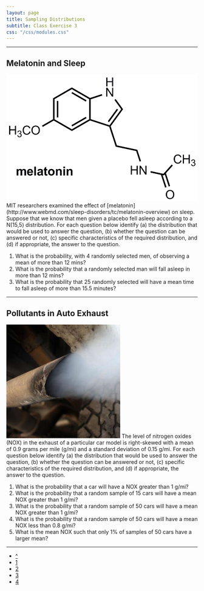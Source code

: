 ```yaml
---
layout: page
title: Sampling Distributions
subtitle: Class Exercise 3
css: "/css/modules.css"
---
```


----

## Melatonin and Sleep
<img src="../zimgs/melatonin.png" alt="melatonin" class="img-right">
MIT researchers examined the effect of [melatonin](http://www.webmd.com/sleep-disorders/tc/melatonin-overview) on sleep.  Suppose that we know that men given a placebo fell asleep according to a N(15,5) distribution.  For each question below identify (a) the distribution that would be used to answer the question, (b) whether the question can be answered or not, (c) specific characteristics of the required distribution, and (d) if appropriate, the answer to the question.

1. What is the probability, with 4 randomly selected men, of observing a mean of more than 12 mins?
1. What is the probability that a randomly selected man will fall asleep in more than 12 mins?
1. What is the probability that 25 randomly selected will have a mean time to fall asleep of more than 15.5 minutes?

----

## Pollutants in Auto Exhaust
<img src="../zimgs/exhaust.jpg" alt="Exhaust" class="img-right">
The level of nitrogen oxides (NOX) in the exhaust of a particular car model is right-skewed with a mean of 0.9 grams per mile (g/mi) and a standard deviation of 0.15 g/mi.  For each question below identify (a) the distribution that would be used to answer the question, (b) whether the question can be answered or not, (c) specific characteristics of the required distribution, and (d) if appropriate, the answer to the question.

1. What is the probability that a car will have a NOX greater than 1 g/mi?
1. What is the probability that a random sample of 15 cars will have a mean NOX greater than 1 g/mi?
1. What is the probability that a random sample of 50 cars will have a mean NOX greater than 1 g/mi?
1. What is the probability that a random sample of 50 cars will have a mean NOX less than 0.8 g/mi?
1. What is the mean NOX such that only 1% of samples of 50 cars have a larger mean?

----

<div class="text-center">
<ul class="pagination pagination-lg">
  <li><a href="index.html">^</a></li>
  <li><a href="CE1.html">1</a></li>
  <li><a href="CE2.html">2</a></li>
  <li class="active"><a href="#">3</a></li>
  <li><a href="CE4.html">4</a></li>
</ul>
</div>
